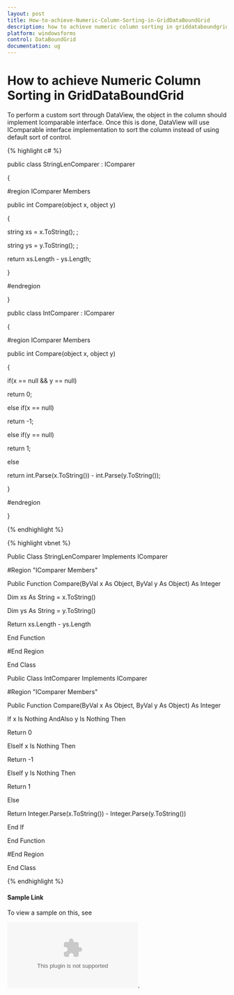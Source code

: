 ```yaml
---
layout: post
title: How-to-achieve-Numeric-Column-Sorting-in-GridDataBoundGrid
description: how to achieve numeric column sorting in griddataboundgrid
platform: windowsforms
control: DataBoundGrid
documentation: ug
---
```


# How to achieve Numeric Column Sorting in GridDataBoundGrid

To perform a custom sort through DataView, the object in the column should implement Icomparable interface. Once this is done, DataView will use IComparable interface implementation to sort the column instead of using default sort of control.

{% highlight c# %}



public class StringLenComparer : IComparer

{

#region IComparer Members

public int Compare(object x, object y)

{

string xs = x.ToString(); ;

string ys = y.ToString(); ;

return  xs.Length - ys.Length;

}

#endregion

}

public class IntComparer : IComparer

{

#region IComparer Members

public int Compare(object x, object y)

{

if(x == null && y == null)

return 0;

else if(x == null)

return -1;

else if(y == null)

return 1;

else

return int.Parse(x.ToString()) -  int.Parse(y.ToString());

}

#endregion

}

{% endhighlight %}

{% highlight vbnet %}



Public Class StringLenComparer Implements IComparer

#Region "IComparer Members"

Public Function Compare(ByVal x As Object, ByVal y As Object) As Integer

Dim xs As String = x.ToString()

Dim ys As String = y.ToString()

Return xs.Length - ys.Length

End Function

#End Region

End Class



Public Class IntComparer Implements IComparer

#Region "IComparer Members"

Public Function Compare(ByVal x As Object, ByVal y As Object) As Integer

If x Is Nothing AndAlso y Is Nothing Then

Return 0

ElseIf x Is Nothing Then

Return -1

ElseIf y Is Nothing Then

Return 1

Else

Return Integer.Parse(x.ToString()) - Integer.Parse(y.ToString())

End If

End Function

#End Region

End Class

{% endhighlight %}

#### Sample Link

To view a sample on this, see 

![Numeric Column Sorting](http://www.syncfusion.com/downloads/Support/DirectTrac/72524/GridDataBoundGridCustomSorting1509447642-1313190486.zip).



